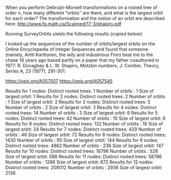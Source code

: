 When you perform Debruijn-Morselt transformations on a rooted tree of order n, how many different "orbits" are there, and what is the largest orbit for each order? The transformation and the notion of an orbit are described here: http://www.fq.math.ca/Scanned/17-3/shapiro.pdf

Running SurveyOrbits yields the following results (copied below):

I looked up the sequences of the number of orbits/largest orbits on the Online Encyclopedia of Integer Sequences and found that someone (namely, Antti Karttunen, the wily and industrious Finn) beat me to the chase 14 years ago based partly on a paper that my father coauthored in 1977: R. Donaghey & L. W. Shapiro, Motzkin numbers, J. Combin. Theory, Series A, 23 (1977), 291-301.

https://oeis.org/A057507
https://oeis.org/A057545


Results for 1 nodes:
   Distinct rooted trees: 1
   Number of orbits     : 1
   Size of largest orbit: 1
Results for 2 nodes:
   Distinct rooted trees: 2
   Number of orbits     : 1
   Size of largest orbit: 2
Results for 3 nodes:
   Distinct rooted trees: 5
   Number of orbits     : 2
   Size of largest orbit: 3
Results for 4 nodes:
   Distinct rooted trees: 14
   Number of orbits     : 3
   Size of largest orbit: 6
Results for 5 nodes:
   Distinct rooted trees: 42
   Number of orbits     : 10
   Size of largest orbit: 6
Results for 6 nodes:
   Distinct rooted trees: 132
   Number of orbits     : 18
   Size of largest orbit: 24
Results for 7 nodes:
   Distinct rooted trees: 429
   Number of orbits     : 46
   Size of largest orbit: 72
Results for 8 nodes:
   Distinct rooted trees: 1430
   Number of orbits     : 95
   Size of largest orbit: 144
Results for 9 nodes:
   Distinct rooted trees: 4862
   Number of orbits     : 236
   Size of largest orbit: 147
Results for 10 nodes:
   Distinct rooted trees: 16796
   Number of orbits     : 528
   Size of largest orbit: 588
Results for 11 nodes:
   Distinct rooted trees: 58786
   Number of orbits     : 1288
   Size of largest orbit: 672
Results for 12 nodes:
   Distinct rooted trees: 208012
   Number of orbits     : 2936
   Size of largest orbit: 2136